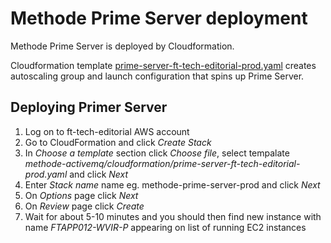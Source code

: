 # Methode Prime Server deployment

Methode Prime Server is deployed by Cloudformation.

Cloudformation template [prime-server-ft-tech-editorial-prod.yaml](http://git.svc.ft.com/projects/NS/repos/methode-activemq/browse/cloudformation/prime-server-ft-tech-editorial-prod.yaml) creates autoscaling group and launch configuration that spins up Prime Server.

## Deploying Primer Server

 1. Log on to ft-tech-editorial AWS account
 2. Go to CloudFormation and click _Create Stack_
 3. In _Choose a template_ section click _Choose file_, select tempalate _methode-activemq/cloudformation/prime-server-ft-tech-editorial-prod.yaml_ and click _Next_
 4. Enter _Stack name_ name eg. methode-prime-server-prod and click _Next_
 5. On _Options_ page click _Next_
 6. On _Review_ page click _Create_
 7. Wait for about 5-10 minutes and you should then find new instance with name _FTAPP012-WVIR-P_ appearing on list of running EC2 instances
